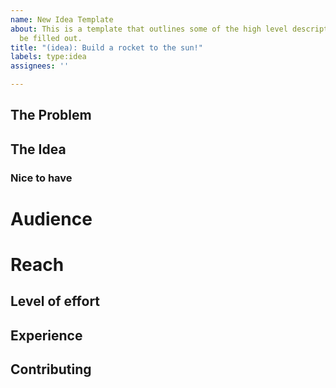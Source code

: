 ```yaml
---
name: New Idea Template
about: This is a template that outlines some of the high level descriptions that should
  be filled out.
title: "(idea): Build a rocket to the sun!"
labels: type:idea
assignees: ''

---
```


<!--
First of all, thanks for sharing your idea here! Don't feel obligated to fill every section here. This is more ment for a guidline to get you started.

Rembember to add the appropriate labels to this issue once you are done.
* reach:
* audience:
* effort
-->

## The Problem

<!--
Use this section to provide details around what you are trying to solve and why does it matter.
-->

## The Idea

<!--
Use this section to describe in detail what a potential solution could be for the problem statement above.
-->

### Nice to have

<!-- 
Here you can add more details that would be good for a v2 of the idea.
-->

# Audience

<!--
Describe who your audience / who is this built for? Other developers, designers, customers, investors, etc.
-->

# Reach

<!--
Who will this idea reach? How large is that reach? Could this be a really big idea that would turn into a startup?
-->

## Level of effort

<!-- 
High / Medium / Low
How much time and effort will it take to implement the idea?
How many engineers, designers, etc.
How much experience do you need to have in order to implement this? Jr software engineer, sr engineer?
-->

## Experience

<!--
What experience/background would be helpful to implement this feature?
-->

## Contributing

<!--
Use this section to ask for specific help on this idea.
i.e. you could ask, does anyone know anything about building rockets?
-->
